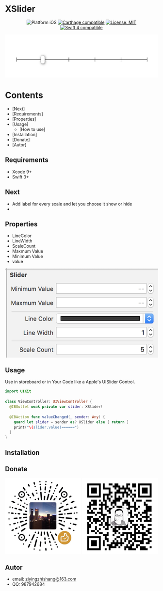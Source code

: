 # XSlider
<p align="center">
<img src="https://img.shields.io/badge/platform-iOS-blue.svg?style=flat" alt="Platform iOS" />
<a href="https://github.com/Carthage/Carthage"><img src="https://img.shields.io/badge/Carthage-compatible-4BC51D.svg?style=flat" alt="Carthage compatible" /></a>
<a href="https://raw.githubusercontent.com/xmartlabs/Eureka/master/LICENSE"><img src="http://img.shields.io/badge/license-MIT-blue.svg?style=flat" alt="License: MIT" /></a>
<a href="https://developer.apple.com/swift"><img src="https://img.shields.io/badge/swift4-compatible-4BC51D.svg?style=flat" alt="Swift 4 compatible" /></a>
</p>

![](images/result.png)

# Contents
* [Next]
* [Requirements]
* [Properties]
* [Usage]
  + [How to use]
* [Installation]
* [Donate]
* [Autor]
## Requirements
* Xcode 9+
* Swift 3+
## Next
- Add label for every scale and let you choose it show or hide
-
## Properties
- LineColor
- LineWidth
- ScaleCount
- Maxmum Value
- Minimum Value
- value

<img align="center" src="images/features.png"/>

## Usage
  Use in storeboard or in Your Code like a Apple's UISlider Control.
```swift
import UIKit

class ViewController: UIViewController {
  @IBOutlet weak private var slider: XSlider!

  @IBAction func valueChanged(_ sender: Any) {
    guard let slider = sender as? XSlider else { return }
    print("\(slider.value)======")
  }
}
```
## Installation

## Donate
![wechat](images/wechat.png)
![alipay](images/alipay.png)

## Autor
- email: ziyingzhishang@163.com
- QQ: 987942684




